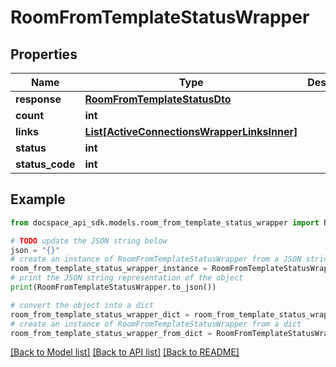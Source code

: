 # RoomFromTemplateStatusWrapper

## Properties

Name | Type | Description | Notes
------------ | ------------- | ------------- | -------------
**response** | [**RoomFromTemplateStatusDto**](RoomFromTemplateStatusDto.md) |  | [optional] 
**count** | **int** |  | [optional] 
**links** | [**List[ActiveConnectionsWrapperLinksInner]**](ActiveConnectionsWrapperLinksInner.md) |  | [optional] 
**status** | **int** |  | [optional] 
**status_code** | **int** |  | [optional] 

## Example

```python
from docspace_api_sdk.models.room_from_template_status_wrapper import RoomFromTemplateStatusWrapper

# TODO update the JSON string below
json = "{}"
# create an instance of RoomFromTemplateStatusWrapper from a JSON string
room_from_template_status_wrapper_instance = RoomFromTemplateStatusWrapper.from_json(json)
# print the JSON string representation of the object
print(RoomFromTemplateStatusWrapper.to_json())

# convert the object into a dict
room_from_template_status_wrapper_dict = room_from_template_status_wrapper_instance.to_dict()
# create an instance of RoomFromTemplateStatusWrapper from a dict
room_from_template_status_wrapper_from_dict = RoomFromTemplateStatusWrapper.from_dict(room_from_template_status_wrapper_dict)
```
[[Back to Model list]](../README.md#documentation-for-models) [[Back to API list]](../README.md#documentation-for-api-endpoints) [[Back to README]](../README.md)


